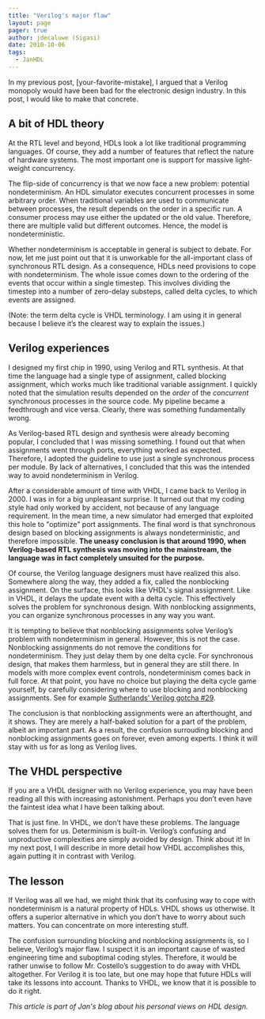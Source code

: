 ```yaml
---
title: "Verilog's major flaw"
layout: page 
pager: true
author: jdecaluwe (Sigasi)
date: 2010-10-06
tags: 
  - JanHDL
---
```

In my previous post, [your-favorite-mistake], I argued that a Verilog monopoly would have been bad for the electronic design industry. In this post, I would like to make that concrete.

## A bit of HDL theory


At the RTL level and beyond, HDLs look a lot like traditional programming languages. Of course, they add a number of features that reflect the nature of hardware systems. The most important one is support for massive light-weight concurrency.

The flip-side of concurrency is that we now face a new problem: potential nondeterminism. An HDL simulator executes concurrent processes in some arbitrary order. When traditional variables are used to communicate between processes, the result depends on the order in a specific run. A consumer process may use either the updated or the old value. Therefore, there are multiple valid but different outcomes. Hence,  the model is nondeterministic.

Whether nondeterminism is acceptable in general is subject to debate. For now, let me just point out that it is unworkable for the all-important class of synchronous RTL design. As a consequence, HDLs need provisions to cope with nondeterminism. The whole issue comes down to the ordering of the events that occur within a single timestep. This involves dividing the timestep into a number of zero-delay substeps, called delta cycles, to which events are assigned.

(Note: the term delta cycle is VHDL terminology. I am using it in general because I believe it’s the clearest way to explain the issues.)

## Verilog experiences

I designed my first chip in 1990, using Verilog and RTL synthesis. At that time the language had a single type of assignment, called blocking assignment, which works much like traditional variable assignment. I quickly noted that the simulation results depended on the <em>order</em> of the <em>concurrent</em> synchronous processes in the source code. My pipeline became a feedthrough and vice versa. Clearly, there was something fundamentally wrong.

As Verilog-based RTL design and synthesis were already becoming popular, I concluded that I was missing something. I found out that when assignments went through ports, everything worked as expected. Therefore, I adopted the guideline to use just a single synchronous process per module. By lack of alternatives, I concluded that this was the intended way to avoid nondeterminism in Verilog.

After a considerable amount of time with VHDL,  I came back to Verilog in 2000. I was in for a big unpleasant surprise. It turned out that my coding style had only worked by accident, not because of any language requirement. In the mean time, a new simulator had emerged that exploited this hole to "optimize" port assignments. The final word is that synchronous design based on blocking assignments is always nondeterministic, and therefore impossible. <strong>The uneasy conclusion is that around 1990, when Verilog-based RTL synthesis was moving into the mainstream, the language was in fact completely unsuited for the purpose.</strong>


Of course, the Verilog language designers must have realized this also. Somewhere along the way, they added a fix, called the nonblocking assignment. On the surface, this looks like VHDL's signal assignment. Like in VHDL, it delays the update event with a delta cycle. This effectively solves the problem for synchronous design. With nonblocking assignments, you can organize synchronous processes in any way you want.

It is tempting to believe that nonblocking assignments solve Verilog’s problem with nondeterminism in general. However, this is not the case. Nonblocking assignments do not remove the conditions for nondeterminism. They just delay them by one delta cycle. For synchronous design, that makes them harmless, but in general they are still there.  In models with more complex event controls, nondeterminism comes back in full force. At that point, you have no choice but playing the delta cycle game yourself, by carefully considering where to use blocking and nonblocking assignments.  See for example <a href="http://www.google.com/url?q=http%3A%2F%2Fbooks.google.be%2Fbooks%3Fid%3D_VGghBpoK6cC%26lpg%3DPR12%26ots%3DF2kIzTXUA3%26dq%3Dsutherland%2520gotcha%252029%26hl%3Den%26pg%3DPA64%23v%3Donepage%26q%26f%3Dfalse">Sutherlands’ Verilog gotcha #29</a>.

The conclusion is that nonblocking assignments were an afterthought, and it shows. They are merely a half-baked solution for a part of the problem, albeit an important part. As a result, the confusion surrouding blocking and nonblocking assignments goes on forever, even among experts. I think it will stay with us for as long as Verilog lives.

## The VHDL perspective

If you are a VHDL designer with no Verilog experience, you may have been reading all this with increasing astonishment. Perhaps you don’t even have the faintest idea what I have been talking about.

That is just fine. In VHDL, we don’t have these problems. The language solves them for us. Determinism is built-in. Verilog’s confusing and unproductive complexities are simply avoided by design. Think about it! In my next post, I will describe in more detail how VHDL accomplishes this, again putting it in contrast with Verilog.

## The lesson

If Verilog was all we had, we might think that its confusing way to cope with nondeterminism is a natural property of HDLs. VHDL shows us otherwise. It offers a superior alternative in which you don’t have to worry about such matters. You can concentrate on more interesting stuff.

The confusion surrounding blocking and nonblocking assignments is, so I believe, Verilog’s major flaw. I suspect it is an important cause of wasted engineering time and suboptimal coding styles. Therefore, it would be rather unwise to follow Mr. Costello’s suggestion to do away with VHDL altogether. For Verilog it is too late, but one may hope that future HDLs will take its lessons into account. Thanks to VHDL, we know that it is possible to do it right.


<em>This article is part of Jan's blog about his personal views on HDL design.</em>
